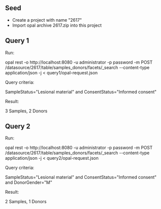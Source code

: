 ## Seed

* Create a project with name "2617"
* Import opal archive 2617.zip into this project

## Query 1

Run:

opal rest -o http://localhost:8080 -u administrator -p password -m POST /datasource/2617/table/samples_donors/facets/_search --content-type application/json -j < query1/opal-request.json

Query criteria: 

SampleStatus="Lesional material" and ConsentStatus="Informed consent"

Result: 

3 Samples, 2 Donors


## Query 2

Run:

opal rest -o http://localhost:8080 -u administrator -p password -m POST /datasource/2617/table/samples_donors/facets/_search --content-type application/json -j < query2/opal-request.json

Query criteria: 

SampleStatus="Lesional material" and ConsentStatus="Informed consent" and DonorGender="M"

Result: 

2 Samples, 1 Donors